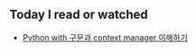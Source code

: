 ## Today I read or watched

- [Python with 구문과 context manager 이해하기](https://cjh5414.github.io/python-with/)